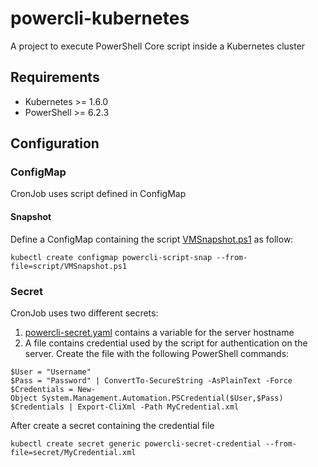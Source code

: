 # powercli-kubernetes

A project to execute PowerShell Core script inside a Kubernetes cluster

## Requirements 

* Kubernetes >= 1.6.0
* PowerShell >= 6.2.3

## Configuration

### ConfigMap
CronJob uses script defined in ConfigMap

#### Snapshot
Define a ConfigMap containing the script [VMSnapshot.ps1](https://baltig.infn.it/infn-ct/powercli-kubernetes/blob/master/script/VMSnapshot.ps1) as follow:
```console
kubectl create configmap powercli-script-snap --from-file=script/VMSnapshot.ps1
```

### Secret
CronJob uses two different secrets:
1. [powercli-secret.yaml](https://baltig.infn.it/infn-ct/powercli-kubernetes/blob/master/secret/powercli-secret.yaml) contains a variable for the server hostname
2. A file contains credential used by the script for authentication on the server. Create the file with the following PowerShell commands:
```console
$User = "Username"   
$Pass = "Password" | ConvertTo-SecureString -AsPlainText -Force 
$Credentials = New-Object System.Management.Automation.PSCredential($User,$Pass)
$Credentials | Export-CliXml -Path MyCredential.xml
```
After create a secret containing the credential file
```console
kubectl create secret generic powercli-secret-credential --from-file=secret/MyCredential.xml
```
